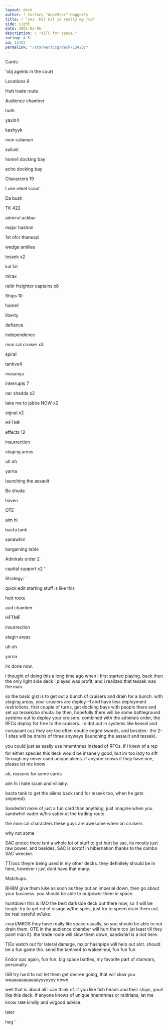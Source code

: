 ```yaml
---
layout: deck
author: ! Cortney "dope5tar" Haggerty
title: ! "yes  Kal Fal is really my rep"
side: Light
date: 2001-02-06
description: ! "AITC for space."
rating: 4.5
id: 13423
permalink: "/starwarsccg/deck/13423/"
---
```

Cards: 

'obj agents in the court


Locations 9

Hutt trade route

Audience chamber

hoth

yavin4

kashyyk

mon calamari

sullust

home1 docking bay

echo docking bay


Characters 19

Luke rebel scout

Da bush

TK 422

admiral ackbar

major hashnn

1st ofcr thanespi

wedge antilles

tessek x2

kal fal

mirax

raltir freighter captains x8


Ships 10

home1

liberty

defiance

independence

mon cal cruiser x3

spiral

tantive4

masanya


interrupts 7

nar shadda x2

take me to jabba NOW x2

signal x2

HFTMF


effects 12

insurrection

staging areas

uh oh

yarna

launching the assault

Bo shuda

haven

OTE

aim hi

bacta tank

sandwhirl

bargaining table


Admirals order 2

capital support x2 '

Strategy: '

quick edit starting stuff is like this

hutt route

aud chamber

HFTMF

insurrection

stagin areas

uh oh

yarna

im done now.



i thought of doing this a long time ago when i first started playing. back then the only light side deck i played was profit, and i realized that tessek was the man.


so the basic gist is to get out a bunch of cruisers and drain for a bunch.  with staging areas, your crusiers are deploy -1 and have less deployment restrictions.  first couple of turns, get docking bays with people there and set up tessek/bo shuda.  by then, hopefully there will be some battleground systems out to deploy your cruisers.  combined with the admirals order, the RFCs deploy for free to the cruisers.  i didnt put in systems like kessel and coruscant cuz they are too often double edged swords, and besides- the 2-1 sites will be drains of three anyways (launching the assault and tessek).  


you could just as easily use hnemthnes instead of RFCs.  if i knew of a rep for either species this deck would be insanely good, but im too lazy to sift through my never used unique aliens.  if anyone knows if they have one, please let me know 


ok, reasons for some cards

aim hi i hate scum and villainy.

bacta tank to get the aliens back (and for tessek too, when he gets snipered).

Sandwhirl more of just a fun card than anything.  just imagine when you sandwhirl vader w/his saber at the trading route.

the mon cal characters these guys are awesome when on cruisers


why not some

SAC protec there isnt a whole lot of stuff to get hurt by sac, its mostly just raw power. and besides, SAC is sortof in hibernation thanks to the combo SAC wrecker.

TT/ooc theyre being used in my other decks.  they definitely should be in here, however i just dont have that many.


Matchups.


BHBM give them luke as soon as they put an imperial down, then go about your business. you should be able to outpower them in space.


huntdown this is IMO the best darkside deck out there now, so it will be tough.  try to get rid of visage w/the spies, just try to speed drain them out. be real careful w/luke.


court/MKOS they have really lite space usually, so you should be able to out drain them. OTE in the audience chamber will hurt them too (at least till they point man it).  the trade route will slow them down, sandwhirl is a riot here.


TIEs watch out for lateral damage, major hashpipe will help out alot.  should be a fun game tho.  send the tantive4 to wakeelmui, fun fun fun


Endor ops again, fun fun. big space battles, my favorite part of starwars, personally.


ISB try hard to not let them get decree going, that will slow you waaaaaaaaaaaayyyyyyy down.


well that is about all i can think of. if you like fish heads and their ships, youll like this deck.  if anyone knows of unique hnemthnes or raltirians, let me know rate kindly and w/good advice.

later

hag  '
